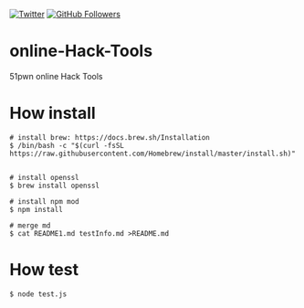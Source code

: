 [![Twitter](https://img.shields.io/twitter/follow/Hktalent3135773.svg?style=social&label=Follow)](https://twitter.com/intent/follow?screen_name=Hktalent3135773) [![GitHub Followers](https://img.shields.io/github/followers/hktalent.svg?style=social&label=Follow)](https://github.com/hktalent/)

# online-Hack-Tools
51pwn online Hack Tools

# How install
```
# install brew: https://docs.brew.sh/Installation
$ /bin/bash -c "$(curl -fsSL https://raw.githubusercontent.com/Homebrew/install/master/install.sh)"


# install openssl
$ brew install openssl

# install npm mod
$ npm install

# merge md
$ cat README1.md testInfo.md >README.md
```

# How test
```
$ node test.js
```
